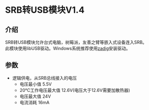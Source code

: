 # SRB转USB模块V1.4
## 介绍
SRB转USB模块允许台式电脑，树莓派，友善之臂等嵌入式设备连入SRB。</br>
此模块使用libUSB驱动。Windows系统推荐使用[zadig](http://zadig.akeo.ie/)安装驱动。</br>

## 参数
- 逻辑供电，从SRB总线接入的电压
  - 电压最小值 5.5V
  - 20℃工作电压最大值 12.6V(电压大于12.6V需要加散热器)
  - 电压最大值 24V
  - 电流消耗 16mA
